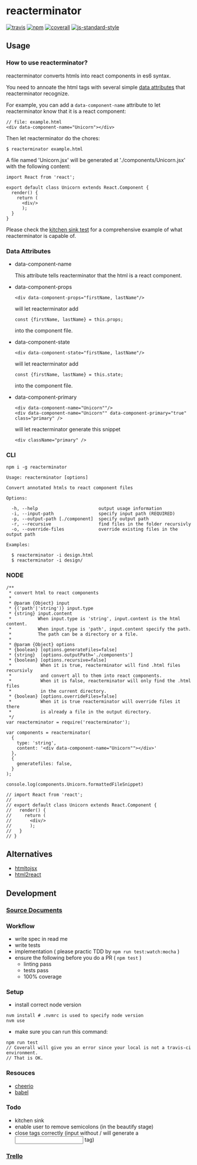 # reacterminator
[![travis][travis-image]][travis-url]
[![npm][npm-image]][npm-url]
[![coverall][coverall-image]][coverall-url]
[![js-standard-style][js-standard-style-image]][js-standard-style-url]

[travis-image]:            https://img.shields.io/travis/poetic/reacterminator.svg?branch=master
[travis-url]:              https://travis-ci.org/poetic/reacterminator
[npm-image]:               https://img.shields.io/npm/v/reacterminator.svg
[npm-url]:                 https://npmjs.org/package/reacterminator
[coverall-image]:          https://img.shields.io/coveralls/poetic/reacterminator.svg
[coverall-url]:            https://coveralls.io/github/poetic/reacterminator
[js-standard-style-image]: https://img.shields.io/badge/code%20style-standard-brightgreen.svg
[js-standard-style-url]:   http://standardjs.com/

## Usage

### How to use reacterminator?
reacterminator converts htmls into react components in es6 syntax.

You need to annoate the html tags with several simple
[data attributes](#data-attributes) that reacterminator recognize.

For example, you can add a `data-component-name` attribute to let
reacterminator know that it is a react component:
```
// file: example.html
<div data-component-name="Unicorn"></div>
```

Then let reacterminator do the chores:
```
$ reacterminator example.html
```

A file named 'Unicorn.jsx' will be generated at './components/Unicorn.jsx'
with the following content:
```
import React from 'react';

export default class Unicorn extends React.Component {
  render() {
    return (
      <div/>
      );
  }
}
```

Please check the [kitchen sink test](test/integration/kitchen-sink.js)
for a comprehensive example of what reacterminator is capable of.

### Data Attributes
- data-component-name

  This attribute tells reacterminator that the html is a react component.

- data-component-props

  `<div data-component-props="firstName, lastName"/>`

  will let reacterminator add

  `const {firstName, lastName} = this.props;`

  into the component file.

- data-component-state

  `<div data-component-state="firstName, lastName"/>`

  will let reacterminator add

  `const {firstName, lastName} = this.state;`

  into the component file.

- data-component-primary

  ```
  <div data-component-name="Unicorn""/>
  <div data-component-name="Unicorn"" data-component-primary="true" class="primary" />
  ```

  will let reacterminator generate this snippet

  `<div className="primary" />`

### CLI
```
npm i -g reacterminator
```

```
Usage: reacterminator [options]

Convert annotated htmls to react component files

Options:

  -h, --help                       output usage information
  -i, --input-path                 specify input path (REQUIRED)
  -p, --output-path [./component]  specify output path
  -r, --recursive                  find files in the folder recursivly
  -o, --override-files             override existing files in the output path

Examples:

  $ reacterminator -i design.html
  $ reacterminator -i design/
```

### NODE
```
/**
 * convert html to react components
 *
 * @param {Object} input
 * {('path'|'string')} input.type
 * {string} input.content
 *          When input.type is 'string', input.content is the html content.
 *          When input.type is 'path', input.content specify the path.
 *          The path can be a directory or a file.
 *
 * @param {Object} options
 * {boolean} [options.generateFiles=false]
 * {string}  [options.outputPath='./components']
 * {boolean} [options.recursive=false]
 *           When it is true, reacterminator will find .html files recursivly
 *           and convert all to them into react components.
 *           When it is false, reacterminator will only find the .html files
 *           in the current directory.
 * {boolean} [options.overrideFiles=false]
 *           When it is true reacterminator will override files it there
 *           is already a file in the output directory.
 */
var reacterminator = require('reacterminator');

var components = reacterminator(
  {
    type: 'string',
    content: '<div data-component-name="Unicorn""></div>'
  },
  {
    generatefiles: false,
  }
);

console.log(components.Unicorn.formattedFileSnippet)

// import React from 'react';
//
// export default class Unicorn extends React.Component {
//   render() {
//     return (
//       <div/>
//       );
//   }
// }
```

## Alternatives
- [htmltojsx](https://github.com/reactjs/react-magic/blob/master/README-htmltojsx.md)
- [html2react](https://github.com/roman01la/html-to-react-components)

## Development

### [Source Documents](http://poetic.github.io/reacterminator/doc)

### Workflow
- write spec in read me
- write tests
- implementation ( please practic TDD by `npm run test:watch:mocha` )
- ensure the following before you do a PR ( `npm test` )
  - linting pass
  - tests pass
  - 100% coverage

### Setup
- install correct node version
```shell
nvm install # .nvmrc is used to specify node version
nvm use
```
- make sure you can run this command:
```
npm run test
// Coverall will give you an error since your local is not a travis-ci environment.
// That is OK.
```

### Resouces
- [cheerio](https://github.com/cheeriojs/cheerio)
- [babel](https://github.com/babel/babel)

### Todo
- kitchen sink
- enable user to remove semicolons (in the beautify stage)
- close tags correctly (input without / will generate a <input></input> tag)

### [Trello](https://trello.com/b/n7iRAJ7M/reacterminator)
